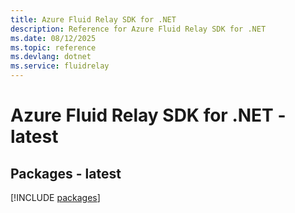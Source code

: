 ```yaml
---
title: Azure Fluid Relay SDK for .NET
description: Reference for Azure Fluid Relay SDK for .NET
ms.date: 08/12/2025
ms.topic: reference
ms.devlang: dotnet
ms.service: fluidrelay
---
```

# Azure Fluid Relay SDK for .NET - latest
## Packages - latest
[!INCLUDE [packages](fluid-relay-index.md)]